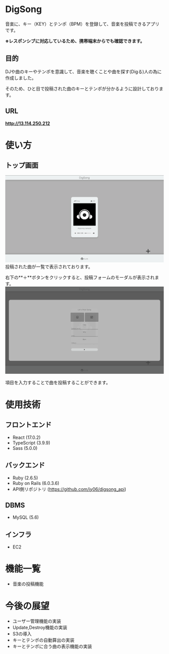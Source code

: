 # DigSong
音楽に、キー（KEY）とテンポ（BPM）を登録して、音楽を投稿できるアプリです。

**※レスポンシブに対応しているため、携帯端末からでも確認できます。**

## 目的
DJや曲のキーやテンポを意識して、音楽を聴くことや曲を探す(Digる)人の為に作成しました。

そのため、ひと目で投稿された曲のキーとテンポが分かるように設計しております。

## URL

 **http://13.114.250.212**

# 使い方
## トップ画面
![トップ画面](/public/top-page.jpg)
投稿された曲が一覧で表示されております。

右下の**＋**ボタンをクリックすると、投稿フォームのモーダルが表示されます。
![フォーム画面](/public/form-modal.jpg)

項目を入力することで曲を投稿することができます。

# 使用技術
## フロントエンド
- React (17.0.2)
- TypeScript (3.9.9)
- Sass (5.0.0)
## バックエンド
- Ruby (2.6.5)
- Ruby on Rails (6.0.3.6)
- API側リポジトリ (https://github.com/iy06/digsong_api)

## DBMS
- MySQL (5.6)

## インフラ
- EC2

# 機能一覧
- 音楽の投稿機能

# 今後の展望
- ユーザー管理機能の実装
- Update,Destroy機能の実装
- S3の導入
- キーとテンポの自動算出の実装
- キーとテンポに合う曲の表示機能の実装